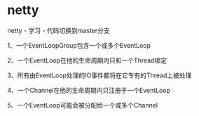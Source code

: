# netty
netty - 学习 - 代码切换到master分支

1、一个EventLoopGroup包含一个或多个EventLoop

2、一个EventLoop在他的生命周期内只和一个Thread绑定

3、所有由EventLoop处理的IO事件都将在它专有的Thread上被处理

4、一个Channel在他的生命周期内只注册于一个EventLoop

5、一个EventLoop可能会被分配给一个或多个Channel

